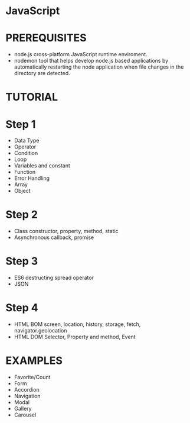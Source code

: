 # JavaScript

# PREREQUISITES
- node.js
cross-platform JavaScript runtime enviroment.
- nodemon
tool that helps develop node.js based applications by automatically
restarting the node application when file changes in the directory are detected.


# TUTORIAL

# Step 1
- Data Type
- Operator
- Condition
- Loop 
- Variables and constant 
- Function
- Error Handling
- Array 
- Object

# Step 2
- Class
constructor, property, method, static 
- Asynchronous 
callback, promise

# Step 3
- ES6
destructing spread operator
- JSON

# Step 4
- HTML BOM
screen, location, history, storage, fetch, navigator.geolocation
- HTML DOM
Selector, Property and method, Event

# EXAMPLES
- Favorite/Count
- Form
- Accordion
- Navigation
- Modal
- Gallery
- Carousel